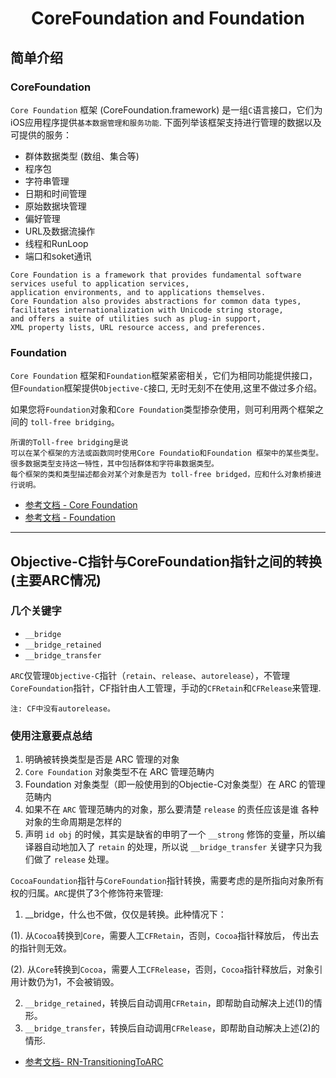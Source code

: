 # <center>CoreFoundation and Foundation</center>

## 简单介绍

### CoreFoundation

```Core Foundation``` 框架 (CoreFoundation.framework) 是一组```C```语言接口，它们为iOS应用程序提供```基本数据管理和服务功能```.
下面列举该框架支持进行管理的数据以及可提供的服务：
- 群体数据类型 (数组、集合等)
- 程序包
- 字符串管理
- 日期和时间管理
- 原始数据块管理
- 偏好管理
- URL及数据流操作
- 线程和RunLoop
- 端口和soket通讯

```
Core Foundation is a framework that provides fundamental software services useful to application services,
application environments, and to applications themselves. 
Core Foundation also provides abstractions for common data types,
facilitates internationalization with Unicode string storage,
and offers a suite of utilities such as plug-in support,
XML property lists, URL resource access, and preferences.
```


### Foundation

```Core Foundation``` 框架和```Foundation```框架紧密相关，它们为相同功能提供接口，但```Foundation```框架提供```Objective-C```接口, 无时无刻不在使用,这里不做过多介绍。

如果您将```Foundation```对象和```Core Foundation```类型掺杂使用，则可利用两个框架之间的 ```toll-free bridging```。

```
所谓的Toll-free bridging是说
可以在某个框架的方法或函数同时使用Core Foundatio和Foundation 框架中的某些类型。
很多数据类型支持这一特性，其中包括群体和字符串数据类型。
每个框架的类和类型描述都会对某个对象是否为 toll-free bridged，应和什么对象桥接进行说明。
```

- [参考文档 - Core Foundation](https://developer.apple.com/documentation/corefoundation?language=objc)
- [参考文档 - Foundation](https://developer.apple.com/documentation/foundation?language=objc)

***

## Objective-C指针与CoreFoundation指针之间的转换 (主要ARC情况)

### 几个关键字

- ```__bridge```
- ```__bridge_retained```
- ```__bridge_transfer```

 ```ARC```仅管理```Objective-C```指针（```retain```、```release```、```autorelease```），不管理```CoreFoundation```指针，CF指针由人工管理，手动的```CFRetain```和```CFRelease```来管理.

```注: CF中没有autorelease。```

### 使用注意要点总结

 1. 明确被转换类型是否是 ARC 管理的对象
 2. ```Core Foundation``` 对象类型不在 ARC 管理范畴内
 3. Foundation 对象类型（即一般使用到的Objectie-C对象类型）在 ARC 的管理范畴内
 4. 如果不在 ```ARC``` 管理范畴内的对象，那么要清楚 ```release``` 的责任应该是谁
各种对象的生命周期是怎样的
 5. 声明 ```id obj``` 的时候，其实是缺省的申明了一个 ```__strong``` 修饰的变量，所以编译器自动地加入了 ```retain``` 的处理，所以说 ```__bridge_transfer``` 关键字只为我们做了 ```release``` 处理。


 ```CocoaFoundation```指针与```CoreFoundation```指针转换，需要考虑的是所指向对象所有权的归属。```ARC```提供了3个修饰符来管理:

 
  1.  __bridge，什么也不做，仅仅是转换。此种情况下：

   (1). 从```Cocoa```转换到```Core```，需要人工```CFRetain```，否则，```Cocoa```指针释放后， 传出去的指针则无效。

   (2). 从```Core```转换到```Cocoa```，需要人工```CFRelease```，否则，```Cocoa```指针释放后，对象引用计数仍为1，不会被销毁。

  2. ```__bridge_retained```，转换后自动调用```CFRetain```，即帮助自动解决上述(1)的情形。
  3. ```__bridge_transfer```，转换后自动调用```CFRelease```，即帮助自动解决上述(2)的情形.


- [参考文档- RN-TransitioningToARC](https://developer.apple.com/library/archive/releasenotes/ObjectiveC/RN-TransitioningToARC/Introduction/Introduction.html)

